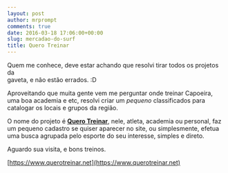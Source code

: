 ```yaml
---
layout: post
author: mrprompt
comments: true
date: 2016-03-18 17:06:00+00:00
slug: mercadao-do-surf
title: Quero Treinar
---
```


Quem me conhece, deve estar achando que resolvi tirar todos os projetos da  
gaveta, e não estão errados. :D


Aproveitando que muita gente vem me perguntar onde treinar Capoeira, uma boa 
academia e etc, resolvi criar um *pequeno* classificados para catalogar os 
locais e grupos da região. 

O nome do projeto é **[Quero Treinar](https://www.querotreinar.net)**, nele, 
atleta, academia ou personal, faz um pequeno cadastro se quiser aparecer no site,
ou simplesmente, efetua uma busca agrupada pelo esporte do seu interesse, simples
e direto.

Aguardo sua visita, e bons treinos.

[https://www.querotreinar.net](https://www.querotreinar.net)